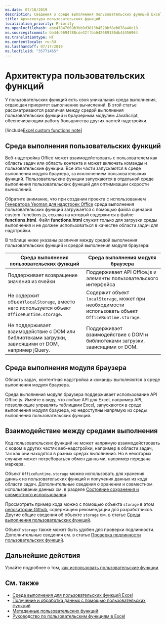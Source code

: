 ```yaml
---
ms.date: 07/10/2019
description: Сведения о среде выполнения пользовательских функций Excel.
title: Архитектура пользовательских функций
localization_priority: Priority
ms.openlocfilehash: abe4f847069b3bb9d3813b4520bf8eb078a40c18
ms.sourcegitcommit: bb44c9694f88cde32ffbb642689130db44456964
ms.translationtype: HT
ms.contentlocale: ru-RU
ms.lasthandoff: 07/17/2019
ms.locfileid: "35771465"
---
```

# <a name="custom-functions-architecture"></a>Архитектура пользовательских функций

 У пользовательских функций есть своя уникальная среда выполнения, отдающая приоритет выполнению вычислений. В этой статье рассматриваются различия между средой выполнения пользовательских функций и браузерным модулем JavaScript, обеспечивающим работу большинства других частей надстройки.

[!include[Excel custom functions note](../includes/excel-custom-functions-note.md)]

## <a name="custom-functions-runtime"></a>Среда выполнения пользовательских функций

Веб-надстройка Office может взаимодействовать с пользователем как область задач или область контента и может включать команды и пользовательские функции. Все эти части запускаются в среде выполнения модуля браузера, за исключением пользовательских функций. Пользовательские функции запускаются в отдельной среде выполнения пользовательских функций для оптимизации скорости вычислений.

Обратите внимание, что при создании проекта с использованием [Генератора Yeoman для надстроек Office](https://www.npmjs.com/package/generator-office) среда выполнения пользовательских функций загружается с помощью файла сценария custom-functions.js, ссылка на который содержится в файле **functions.html**. Файл **functions.html** служит только для загрузки среды выполнения и не должен использоваться в качестве области задач для надстройки.

В таблице ниже указаны различия между средой выполнения пользовательских функций и средой выполнения модуля браузера:

| Среда выполнения пользовательских функций  | Среда выполнения модуля браузера    |
|------------------------------------------------------------------ |-------------------------------------------------------------------------------------------------------------- |
| Поддерживает возвращение значения из ячейки    | Поддерживает API Office.js и элементы пользовательского интерфейса   |
| Не содержит объект`localStorage`, вместо него используется объект `OfficeRuntime.storage`.     | Содержит объект `localStorage`, может при необходимости использовать объект `OfficeRuntime.storage`.     |
| Не поддерживает взаимодействие с DOM или библиотеками загрузки, зависящими от DOM, например jQuery.    | Поддерживает взаимодействие с DOM и библиотеками загрузки, зависящими от DOM. |

## <a name="browser-engine-runtime"></a>Среда выполнения модуля браузера

Область задач, контентная надстройка и команды выполняются в среде выполнения модуля браузера.

Среда выполнения модуля браузера поддерживает использование API Office.js. Имейте в виду, что любые API для Excel, например API, позволяющие управлять таблицами Excel, запускаются в среде выполнения модуля браузера, но недоступны напрямую из среды выполнения пользовательских функций.

## <a name="communicate-between-runtimes"></a>Взаимодействие между средами выполнения

Код пользовательских функций не может напрямую взаимодействовать с кодом в других частях веб-надстройки, например в области задач, так как они находятся в разных средах выполнения. Но в некоторых случаях может потребоваться обмен данными, например передача маркера.

Объект `OfficeRuntime.storage` можно использовать для хранения данных из пользовательских функций и получения данных из кода области задач. Дополнительные сведения о хранении и совместном использовании данных см. в разделе [Состояние сохранения и совместного использования](custom-functions-save-state.md).

Просмотреть пример кода можно с помощью объекта `storage` в этом [репозитории Github](https://github.com/OfficeDev/PnP-OfficeAddins/tree/master/Excel-custom-functions/AsyncStorage), содержащем рекомендации для разработчиков.
Другие общие сведения об объекте `storage` см. в статье [Среда выполнения пользовательских функций](./custom-functions-runtime.md).

Объект `storage` также может быть удобен для проверки подлинности. Дополнительные сведения см. в статье [Проверка подлинности пользовательских функций](custom-functions-authentication.md).

## <a name="next-steps"></a>Дальнейшие действия
Узнайте подробнее о том, [как использовать пользовательские функции](custom-functions-runtime.md).

## <a name="see-also"></a>См. также

* [Среда выполнения для пользовательских функций Excel](custom-functions-runtime.md)
* [Получение и обработка данных с помощью пользовательских функций](custom-functions-web-reqs.md)
* [Метаданные пользовательских функций](custom-functions-json.md)
* [Руководство по пользовательским функциям в Excel](../tutorials/excel-tutorial-create-custom-functions.md)
